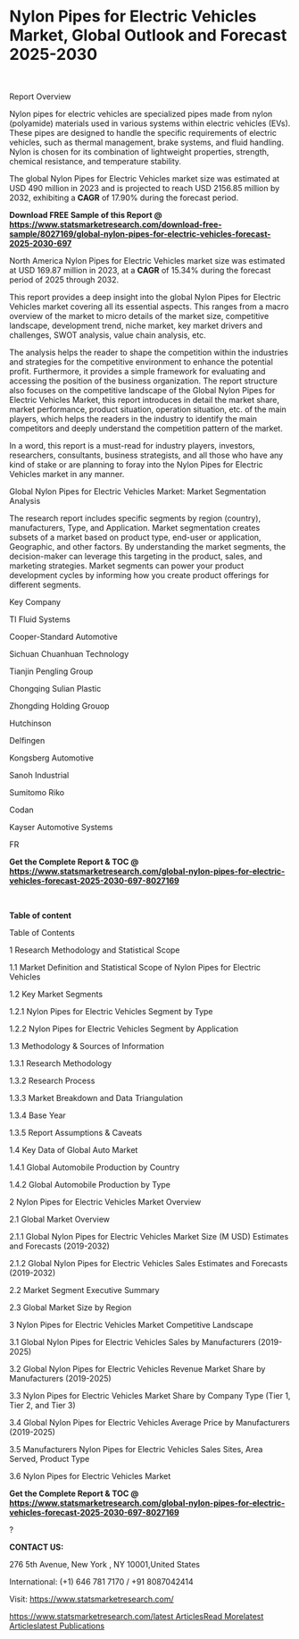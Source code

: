 <h1>Nylon Pipes for Electric Vehicles Market, Global Outlook and Forecast 2025-2030</h1><br/><p>Report Overview</p>
 
 
 
 <p>Nylon pipes for electric vehicles are specialized pipes made from nylon (polyamide) materials used in various systems within electric vehicles (EVs). These pipes are designed to handle the specific requirements of electric vehicles, such as thermal management, brake systems, and fluid handling. Nylon is chosen for its combination of lightweight properties, strength, chemical resistance, and temperature stability.</p>
 
 
 
 <p>The global Nylon Pipes for Electric Vehicles market size was estimated at USD 490 million in 2023 and is projected to reach USD 2156.85 million by 2032, exhibiting a <strong>CAGR</strong> of 17.90% during the forecast period.</p>
 
 
 
 <p><strong>Download FREE Sample of this Report @ <a href="https://www.statsmarketresearch.com/download-free-sample/8027169/global-nylon-pipes-for-electric-vehicles-forecast-2025-2030-697">https://www.statsmarketresearch.com/download-free-sample/8027169/global-nylon-pipes-for-electric-vehicles-forecast-2025-2030-697</a></strong></p>
 
 
 
 <p>North America Nylon Pipes for Electric Vehicles market size was estimated at USD 169.87 million in 2023, at a <strong>CAGR</strong> of 15.34% during the forecast period of 2025 through 2032.</p>
 
 
 
 <p>This report provides a deep insight into the global Nylon Pipes for Electric Vehicles market covering all its essential aspects. This ranges from a macro overview of the market to micro details of the market size, competitive landscape, development trend, niche market, key market drivers and challenges, SWOT analysis, value chain analysis, etc.</p>
 
 
 
 <p>The analysis helps the reader to shape the competition within the industries and strategies for the competitive environment to enhance the potential profit. Furthermore, it provides a simple framework for evaluating and accessing the position of the business organization. The report structure also focuses on the competitive landscape of the Global Nylon Pipes for Electric Vehicles Market, this report introduces in detail the market share, market performance, product situation, operation situation, etc. of the main players, which helps the readers in the industry to identify the main competitors and deeply understand the competition pattern of the market.</p>
 
 
 
 <p>In a word, this report is a must-read for industry players, investors, researchers, consultants, business strategists, and all those who have any kind of stake or are planning to foray into the Nylon Pipes for Electric Vehicles market in any manner.</p>
 
 
 
 <p>Global Nylon Pipes for Electric Vehicles Market: Market Segmentation Analysis</p>
 
 
 
 <p>The research report includes specific segments by region (country), manufacturers, Type, and Application. Market segmentation creates subsets of a market based on product type, end-user or application, Geographic, and other factors. By understanding the market segments, the decision-maker can leverage this targeting in the product, sales, and marketing strategies. Market segments can power your product development cycles by informing how you create product offerings for different segments.</p>
 
 
 
 <p>Key Company</p>
 
 
 
 <p>TI Fluid Systems</p>
 
 
 
 <p>Cooper-Standard Automotive</p>
 
 
 
 <p>Sichuan Chuanhuan Technology</p>
 
 
 
 <p>Tianjin Pengling Group</p>
 
 
 
 <p>Chongqing Sulian Plastic</p>
 
 
 
 <p>Zhongding Holding Grouop</p>
 
 
 
 <p>Hutchinson</p>
 
 
 
 <p>Delfingen</p>
 
 
 
 <p>Kongsberg Automotive</p>
 
 
 
 <p>Sanoh Industrial</p>
 
 
 
 <p>Sumitomo Riko</p>
 
 
 
 <p>Codan</p>
 
 
 
 <p>Kayser Automotive Systems</p>
 
 
 
 <p>FR</p>
 
 
 
 <div><b>Get the Complete Report & TOC @ <a href="https://www.statsmarketresearch.com/global-nylon-pipes-for-electric-vehicles-forecast-2025-2030-697-8027169">https://www.statsmarketresearch.com/global-nylon-pipes-for-electric-vehicles-forecast-2025-2030-697-8027169</a></b></div>
 
 
 
 <p><br />
 
 <b>Table of content</b></p>
 
 
 
 <p>Table of Contents<br />
 
 1 Research Methodology and Statistical Scope<br />
 
 1.1 Market Definition and Statistical Scope of Nylon Pipes for Electric Vehicles<br />
 
 1.2 Key Market Segments<br />
 
 1.2.1 Nylon Pipes for Electric Vehicles Segment by Type<br />
 
 1.2.2 Nylon Pipes for Electric Vehicles Segment by Application<br />
 
 1.3 Methodology & Sources of Information<br />
 
 1.3.1 Research Methodology<br />
 
 1.3.2 Research Process<br />
 
 1.3.3 Market Breakdown and Data Triangulation<br />
 
 1.3.4 Base Year<br />
 
 1.3.5 Report Assumptions & Caveats<br />
 
 1.4 Key Data of Global Auto Market<br />
 
 1.4.1 Global Automobile Production by Country<br />
 
 1.4.2 Global Automobile Production by Type<br />
 
 2 Nylon Pipes for Electric Vehicles Market Overview<br />
 
 2.1 Global Market Overview<br />
 
 2.1.1 Global Nylon Pipes for Electric Vehicles Market Size (M USD) Estimates and Forecasts (2019-2032)<br />
 
 2.1.2 Global Nylon Pipes for Electric Vehicles Sales Estimates and Forecasts (2019-2032)<br />
 
 2.2 Market Segment Executive Summary<br />
 
 2.3 Global Market Size by Region<br />
 
 3 Nylon Pipes for Electric Vehicles Market Competitive Landscape<br />
 
 3.1 Global Nylon Pipes for Electric Vehicles Sales by Manufacturers (2019-2025)<br />
 
 3.2 Global Nylon Pipes for Electric Vehicles Revenue Market Share by Manufacturers (2019-2025)<br />
 
 3.3 Nylon Pipes for Electric Vehicles Market Share by Company Type (Tier 1, Tier 2, and Tier 3)<br />
 
 3.4 Global Nylon Pipes for Electric Vehicles Average Price by Manufacturers (2019-2025)<br />
 
 3.5 Manufacturers Nylon Pipes for Electric Vehicles Sales Sites, Area Served, Product Type<br />
 
 3.6 Nylon Pipes for Electric Vehicles Market</p>
 
 
 
 <div><b>Get the Complete Report & TOC @ <a href="https://www.statsmarketresearch.com/global-nylon-pipes-for-electric-vehicles-forecast-2025-2030-697-8027169">https://www.statsmarketresearch.com/global-nylon-pipes-for-electric-vehicles-forecast-2025-2030-697-8027169</a></b></div>
 
 
 
 <p>? </p>
 
 
 
 <p><b>CONTACT US:</b><br />
 
 276 5th Avenue, New York , NY 10001,United States<br />
 
 International: (+1) 646 781 7170 / +91 8087042414<br />
 
 Visit: <a href="https://www.statsmarketresearch.com/">https://www.statsmarketresearch.com/</a><br />
 
 <a href="https://gyeongbokgung.com">https://www.statsmarketresearch.com/</a><a href="https://hallyeomaritime.com">latest Articles</a><a href="https://jingwansa.com">Read More</a><a href="https://nguoiviet.jp/">latest Articles</a><a href="https://www.intelmarketresearch.com/">latest Publications</a></p>